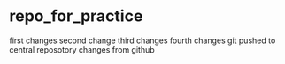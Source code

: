 # repo_for_practice
first changes
second change
third changes
fourth changes
git pushed to central reposotory
changes from github
